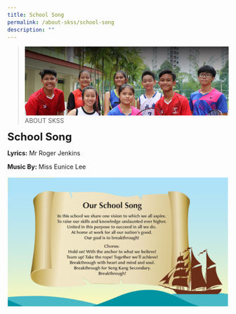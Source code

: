 ```yaml
---
title: School Song
permalink: /about-skss/school-song
description: ""
---
```

>![](/images/About%20us.jpg)
>ABOUT SKSS

**<font size="5">School Song</font>**

**Lyrics:** Mr Roger Jenkins

**Music By:** Miss Eunice Lee

![](/images/ABOUT%20SKSS/School%20Song.png)